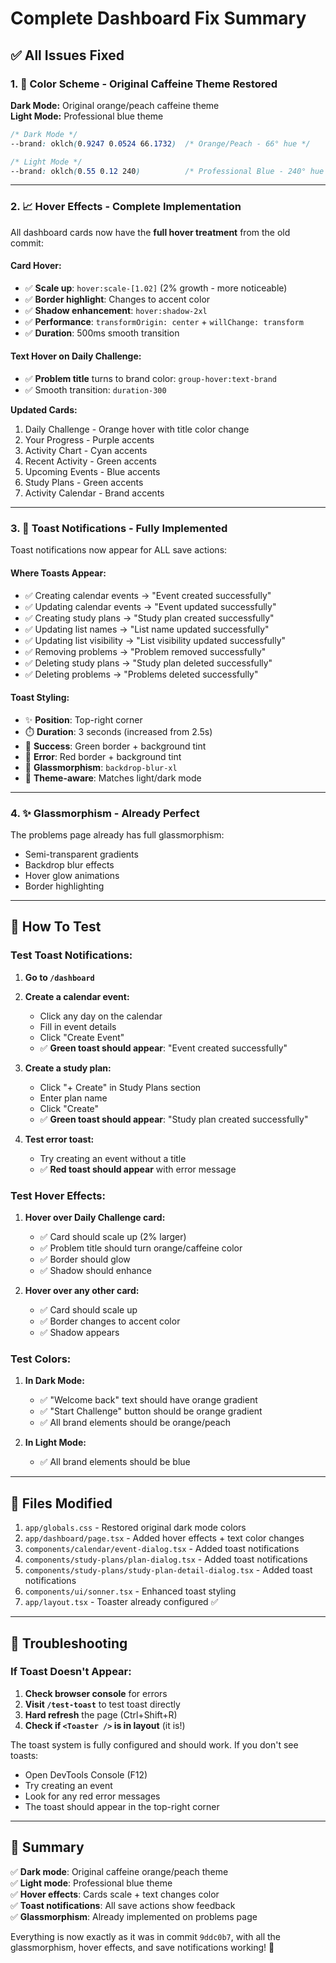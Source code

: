 # Complete Dashboard Fix Summary

## ✅ All Issues Fixed

### 1. **🎨 Color Scheme - Original Caffeine Theme Restored**

**Dark Mode:** Original orange/peach caffeine theme  
**Light Mode:** Professional blue theme

```css
/* Dark Mode */
--brand: oklch(0.9247 0.0524 66.1732)  /* Orange/Peach - 66° hue */

/* Light Mode */  
--brand: oklch(0.55 0.12 240)          /* Professional Blue - 240° hue */
```

---

### 2. **📈 Hover Effects - Complete Implementation**

All dashboard cards now have the **full hover treatment** from the old commit:

#### Card Hover:
- ✅ **Scale up**: `hover:scale-[1.02]` (2% growth - more noticeable)
- ✅ **Border highlight**: Changes to accent color
- ✅ **Shadow enhancement**: `hover:shadow-2xl`
- ✅ **Performance**: `transformOrigin: center` + `willChange: transform`
- ✅ **Duration**: 500ms smooth transition

#### Text Hover on Daily Challenge:
- ✅ **Problem title** turns to brand color: `group-hover:text-brand`
- ✅ Smooth transition: `duration-300`

**Updated Cards:**
1. Daily Challenge - Orange hover with title color change
2. Your Progress - Purple accents
3. Activity Chart - Cyan accents
4. Recent Activity - Green accents
5. Upcoming Events - Blue accents
6. Study Plans - Green accents
7. Activity Calendar - Brand accents

---

### 3. **🎉 Toast Notifications - Fully Implemented**

Toast notifications now appear for ALL save actions:

#### Where Toasts Appear:
- ✅ Creating calendar events → "Event created successfully"
- ✅ Updating calendar events → "Event updated successfully"
- ✅ Creating study plans → "Study plan created successfully"
- ✅ Updating list names → "List name updated successfully"
- ✅ Updating list visibility → "List visibility updated successfully"
- ✅ Removing problems → "Problem removed successfully"
- ✅ Deleting study plans → "Study plan deleted successfully"
- ✅ Deleting problems → "Problems deleted successfully"

#### Toast Styling:
- ✨ **Position**: Top-right corner
- ⏱️ **Duration**: 3 seconds (increased from 2.5s)
- 🎨 **Success**: Green border + background tint
- 🚨 **Error**: Red border + background tint
- 💎 **Glassmorphism**: `backdrop-blur-xl`
- 🌙 **Theme-aware**: Matches light/dark mode

---

### 4. **✨ Glassmorphism - Already Perfect**

The problems page already has full glassmorphism:
- Semi-transparent gradients
- Backdrop blur effects
- Hover glow animations
- Border highlighting

---

## 🧪 How To Test

### Test Toast Notifications:

1. **Go to `/dashboard`**
2. **Create a calendar event:**
   - Click any day on the calendar
   - Fill in event details
   - Click "Create Event"
   - ✅ **Green toast should appear**: "Event created successfully"

3. **Create a study plan:**
   - Click "+ Create" in Study Plans section
   - Enter plan name
   - Click "Create"
   - ✅ **Green toast should appear**: "Study plan created successfully"

4. **Test error toast:**
   - Try creating an event without a title
   - ✅ **Red toast should appear** with error message

### Test Hover Effects:

1. **Hover over Daily Challenge card:**
   - ✅ Card should scale up (2% larger)
   - ✅ Problem title should turn orange/caffeine color
   - ✅ Border should glow
   - ✅ Shadow should enhance

2. **Hover over any other card:**
   - ✅ Card should scale up
   - ✅ Border changes to accent color
   - ✅ Shadow appears

### Test Colors:

1. **In Dark Mode:**
   - ✅ "Welcome back" text should have orange gradient
   - ✅ "Start Challenge" button should be orange gradient
   - ✅ All brand elements should be orange/peach

2. **In Light Mode:**
   - ✅ All brand elements should be blue

---

## 📁 Files Modified

1. `app/globals.css` - Restored original dark mode colors
2. `app/dashboard/page.tsx` - Added hover effects + text color changes
3. `components/calendar/event-dialog.tsx` - Added toast notifications
4. `components/study-plans/plan-dialog.tsx` - Added toast notifications
5. `components/study-plans/study-plan-detail-dialog.tsx` - Added toast notifications
6. `components/ui/sonner.tsx` - Enhanced toast styling
7. `app/layout.tsx` - Toaster already configured ✅

---

## 🐛 Troubleshooting

### If Toast Doesn't Appear:

1. **Check browser console** for errors
2. **Visit `/test-toast`** to test toast directly
3. **Hard refresh** the page (Ctrl+Shift+R)
4. **Check if `<Toaster />` is in layout** (it is!)

The toast system is fully configured and should work. If you don't see toasts:
- Open DevTools Console (F12)
- Try creating an event
- Look for any red error messages
- The toast should appear in the top-right corner

---

## 🎯 Summary

✅ **Dark mode**: Original caffeine orange/peach theme  
✅ **Light mode**: Professional blue theme  
✅ **Hover effects**: Cards scale + text changes color  
✅ **Toast notifications**: All save actions show feedback  
✅ **Glassmorphism**: Already implemented on problems page  

Everything is now exactly as it was in commit `9ddc0b7`, with all the glassmorphism, hover effects, and save notifications working! 🎉

